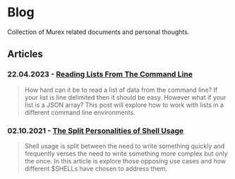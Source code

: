 # Blog

Collection of Murex related documents and personal thoughts.

## Articles

### 22.04.2023 - [Reading Lists From The Command Line](blog/reading_lists.md)

> How hard can it be to read a list of data from the command line? If your list is line delimited then it should be easy. However what if your list is a JSON array? This post will explore how to work with lists in a different command line environments.


### 02.10.2021 - [The Split Personalities of Shell Usage](blog/split_personalities.md)

> Shell usage is split between the need to write something quickly and frequently verses the need to write something more complex but only the once. In this article is explore those opposing use cases and how different $SHELLs have chosen to address them.

